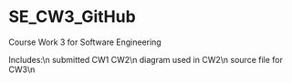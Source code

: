 # SE_CW3_GitHub
Course Work 3 for Software Engineering

Includes:\n
  submitted CW1 CW2\n
  diagram used in CW2\n
  source file for CW3\n
